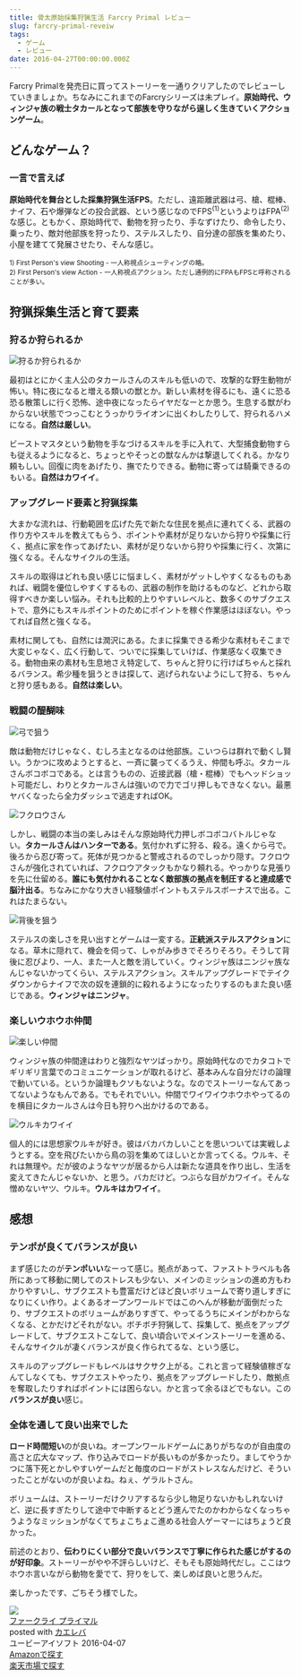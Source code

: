 ```yaml
---
title: 骨太原始採集狩猟生活 Farcry Primal レビュー
slug: farcry-primal-reveiw
tags:
  - ゲーム
  - レビュー
date: 2016-04-27T00:00:00.000Z
---
```

Farcry Primalを発売日に買ってストーリーを一通りクリアしたのでレビューしていきましょか。ちなみにこれまでのFarcryシリーズは未プレイ。**原始時代、ウィンジャ族の戦士タカールとなって部族を守りながら逞しく生きていくアクションゲーム**。

## どんなゲーム？
### 一言で言えば
**原始時代を舞台とした採集狩猟生活FPS**。ただし、遠距離武器は弓、槍、棍棒、ナイフ、石や爆弾などの投合武器、という感じなのでFPS<sup>(1)</sup>というよりはFPA<sup>(2)</sup>な感じ。ともかく、原始時代で、動物を狩ったり、手なずけたり、命令したり、乗ったり、敵対他部族を狩ったり、ステルスしたり、自分達の部族を集めたり、小屋を建てて発展させたり、そんな感じ。

<small>1) First Person's view Shooting - 一人称視点シューティングの略。</small>  
<small>2) First Person's view Action - 一人称視点アクション。ただし通例的にFPAもFPSと呼称されることが多い。</small>

## 狩猟採集生活と育て要素
### 狩るか狩られるか
![狩るか狩られるか](https://lh3.googleusercontent.com/o_oWUio_9rq9-0O9bUCPv3rIwNvNp3bLsmeCEAO9BUzmqA_rhkoKbDeRow9-Zbaeqo_aCDtAsVR2A4il3LpwXy2RMzHSLarqrUEHoTIZA3R1XYpNwTkHl7v_-JH7RIvh1Y5QfIMIc5BKG5oxB-O8xJyopbVEbuhmHoBrGtU_syxFcqeuidGEU2TtX8UUb0FvwMIk8I-glrena5hFwkTZl2WmHm7sYsmHSdgjgqp4VDUAjPYw5CLxlGnxbHjNuhM7bkqI75bY-lWs2INfDWD_76L6YPATmZ2kXOVwpgy16G5N_MG7zGzvemQFDlTF1PvqU_rrs8NQFDltrxJ0f9In7De8p4YV5fyBm82yE7PUKi-viGpwzmH7rGRBip5BONL07-Pj7ktaOWxrT_jF9d6I9GOA05AdH6qoC6HRNSVZgLvuPpVQCPF3nPjYf_0lq4CjHjUzHINoVmSZZlyuVKgKFI6swFBSK-j304z7V3X5u4XiM1Vfk5bcLTqWKXUKj30p9qQqKMSTcqfgUulYgTYvL84-bNXFObbLHQWHiPafVK0rD5OnMTVZV2wnPzQ5Dd6A-mQi "狩るか狩られるか")

最初はとにかく主人公のタカールさんのスキルも低いので、攻撃的な野生動物が怖い。特に夜になると増える類いの獣とか。新しい素材を得るにも、遠くに恐る恐る散策しに行く恐怖、途中夜になったらイヤだなーとか思う。生息する獣がわからない状態でつっこむとうっかりライオンに出くわしたりして、狩られるハメになる。**自然は厳しい**。

ビーストマスタという動物を手なづけるスキルを手に入れて、大型捕食動物すらも従えるようになると、ちょっとやそっとの獣なんかは撃退してくれる。かなり頼もしい。回復に肉をあげたり、撫でたりできる。動物に寄っては騎乗できるのもいる。**自然はカワイイ**。

### アップグレード要素と狩猟採集
大まかな流れは、行動範囲を広げた先で新たな住民を拠点に連れてくる、武器の作り方やスキルを教えてもらう、ポイントや素材が足りないから狩りや採集に行く、拠点に家を作ってあげたい、素材が足りないから狩りや採集に行く、次第に強くなる。そんなサイクルの生活。

スキルの取得はどれも良い感じに悩ましく、素材がゲットしやすくなるものもあれば、戦闘を優位しやすくするもの、武器の制作を助けるものなど、どれから取得すべきか楽しい悩み。それも比較的上りやすいレベルと、数多くのサブクエストで、意外にもスキルポイントのためにポイントを稼ぐ作業感はほぼない。やってれば自然と強くなる。

素材に関しても、自然には潤沢にある。たまに採集できる希少な素材もそこまで大変じゃなく、広く行動して、ついでに採集していけば、作業感なく収集できる。動物由来の素材も生息地さえ特定して、ちゃんと狩りに行けばちゃんと採れるバランス。希少種を狙うときは探して、逃げられないようにして狩る、ちゃんと狩り感もある。**自然は楽しい**。

### 戦闘の醍醐味
![弓で狙う](https://lh3.googleusercontent.com/WNxstkBV3vuLJtgPH3JyYoUPmy24eYDLuoeJUFK3YjXQz7ypSLBoHt-uWExFoANWJdVNiNh1llK-cXO9i3JkGZBC1OJ3frbkwHJutVB05TyaFNadL50aU5xlfLVa7roLj3DIfzvfH8TZKaucN6P1-3Ahm7vJPprR8nHVh0lA1Y9Fp84UpgmrKz7U81hFGG2ufK2WXdYwUG_YAxzixtjgfbJQqGUDd92nTRP8F2e-tzwffnXxkHmP3tz75WRxs2BbgRbztL-yYo7Dlua8eOhGH81DOt7NjxInc0MG-kEKKX63aPV6JzyLEmCFoHm4H2UmHc-fTrlhv8fAVCAYxbNnJZYxMIK7hRZQ_ZTrsxZ0JktpayZO_lcGG7ZvIEwFQQvq2EmC2VQCcJzKq1xmyfU1MiW4iIW_rDcgWLeE7AjTEAB9QMhEzQYcx1w1a97STFaIwdU66oYgX0Mcksz-Spt7cp0Uk_MYWRR5ldcQvK1O11peu_cIhX0NeM94fRYRrnIxqS6DlbK0r9P9JLOD2WJ8XXDbynMw6m43PojnQ4Vr_jPh_v-zwxyS3jLnCn7SpRmSkTcp "弓で狙う")

敵は動物だけじゃなく、むしろ主となるのは他部族。こいつらは群れで動くし賢い。うかつに攻めようとすると、一斉に襲ってくるうえ、仲間も呼ぶ。タカールさんボコボコである。とは言うものの、近接武器（槍・棍棒）でもヘッドショット可能だし、わりとタカールさんは強いので力でゴリ押しもできなくない。最悪ヤバくなったら全力ダッシュで逃走すればOK。

![フクロウさん](https://lh3.googleusercontent.com/n6x1rTCDoa-FmOHnYXW35gmg85E45_m78WKTFIaIvBREK4UDh8czsTXXV8QXtyNYxQ_eKsydlz_pcyR2n-5kGspt4FPZ70lRk9U3Mkf1mbb1iG7W7jnvRItxTus30cK_Y6cthVvq5Dp9QDYzbDAuwMf63RVFWGFcRXtJ4PRP9B41zU7QgclyJhDFngypZxF-L4iRZb8G3V8uo2TymBB_x4mfhWgw-8GkQ7hdPxI_TdbB11gMiZFUOvelk-houuaucV3_PeuFF9w_BJ4v6tgrE8QDZdXvk1M8ShckD-dO-gvnQsF0wIgtXT0E5gtwRQQiGQNF3axtw8x8qqXsNfif8hZm_yYLuilnInrDo2bmUQF2mkOJ2MQxJJ4gITcNnTqzq-SSu6x_tMQwCPddban6B9W7pc5fRZe1U6vTsGF-DSdg0Ul6t98MOie8qOTsb7yu4xwzdhTW6Klxad-QFLjJzrRRoWvxa1qEfZ19cAtoiHo0_-LBzWTz5bmYMDICL9ZrO8N2cI4tASsfa5QXVRyY-7QhpvgyY1dXZh4D2O2seYqB3vsLudeJOnUWMlVtsJH1jZey "フクロウさん")

しかし、戦闘の本当の楽しみはそんな原始時代力押しボコボコバトルじゃない。**タカールさんはハンターである**。気付かれずに狩る、殺る。遠くから弓で。後ろから忍び寄って。死体が見つかると警戒されるのでしっかり隠す。フクロウさんが強化されていれば、フクロウアタックもかなり頼れる。やっかりな見張りを先に仕留める。**誰にも気付かれることなく敵部族の拠点を制圧すると達成感で脳汁出る**。ちなみにかなり大きい経験値ポイントもステルスボーナスで出る。これはたまらない。

![背後を狙う](https://lh3.googleusercontent.com/vwaVA1RSe4RpOjY8c86p7L9QU3_YjSTQlXtKQB6xRD8LodJKlvexuA5gLO8JBbuIaIhJO9icIoQpyP4AdLwSq2qGU-9_mo3SnaBwQr7oL8mo401gel12ZUkhBv5TCNKy7jscDNe-ZpjqFHmB28cSSk1xV_gOtet4XAi_tYWcbESTgjvQl-90QuM1oKnQqXquxFMVyhMur-ihznIyomR5sEvwyf1NfKtwULdK6yJh2KRnJwKf6qBsDVXT2spUUpRBaZ_PPq-DK1w7uBKYTDPGGmKwoMM2Dlh6BYD-C0YRPTKX062BZyIO3qzaGtU50svEg9z7AQWjQfQeDlNfLIkCdEqv3aaRvqlaGAwufvcaqn_VCABx7rZ-C_dHu48ezq8mqPqlcHuUNVUQxhZQvMCtOG-RLKe1QcqF09KwEnOQ8S91e1bq0AEqrsWG-oRtdOqwkIBZUK0XbYS01Cu3zB9doWLUrq2QX0s8QbT737lucR0CyH5sWFF8uBtFz0RI5ih8G-g0O8cZrxliSKtyjNaSsFQfI4Ss16COREGAnoUMyvt_SGQL9Q2yOPTGDXoY2haqblF1 "背後を狙う")

ステルスの楽しさを見い出すとゲームは一変する。**正統派ステルスアクション**になる。草木に隠れて、機会を伺って、しゃがみ歩きでそろりそろり。そうして背後に忍びより、一人、また一人と敵を消していく。ウィンジャ族はニンジャ族なんじゃないかってくらい、ステルスアクション。スキルアップグレードでテイクダウンからナイフで次の奴を連鎖的に殺れるようになったりするのもまた良い感じである。**ウィンジャはニンジャ**。

### 楽しいウホウホ仲間
![楽しい仲間](https://lh3.googleusercontent.com/iP-nwh8uiyXgLkmN-pbak754n7m591RtDvGA_NPJKmBlZk9g-mc1eSPIS3q2HsATcm--D7nxZRK5COMEmbx8Qd3iS6Q7rsi6GSSWUf2PxBVyjiTbFDojNPZgrtDs1J65lXnCAANnfuGh2gu7Ybj4K0ibS7i0Q3s1KgR0zRQofIzNt5johvSF6oa74YB6UC0YHsAmG6Cenj7Hhkiq912oKGFvEorMThwVEyutiYPO2sYThTNgvfUXtacLT5umkDHHmtiDEJ1jLSE-PeFbzSKrN-k5Z3ASz2hOo50idKGMo8l2AK8Nncj4jrOFoL-QpNeoxpxXKcWWybZJzsWvt9ydO0C1hjFptOH9VeilWnauCjdd7MV9RKSeVdGIzj4w7DY72xXh8h-O5BbwNZswqo27hqJRvncWmqCEr9e1zMm41dMzXWF5BV7xPvRw1_9mKnSrmz6C1fgnprx-Jy_rEmmp2J-XnqHomGdgGomddhj0ZDIDmSbrtk0wQWA5gXM1-_cIagaffX_OBO9kN74In7RaK5lU9Rxh3ulE-P8h5wXVaka7WJjAgsWrfd7ml5N4XfhNbSdr "楽しい仲間")

ウィンジャ族の仲間達はわりと強烈なヤツばっかり。原始時代なのでカタコトでギリギリ言葉でのコミュニケーションが取れるけど、基本みんな自分だけの論理で動いている。というか論理もクソもないような。なのでストーリーなんてあってないようなもんである。でもそれでいい。仲間でワイワイウホウホやってるのを横目にタカールさんは今日も狩りへ出かけるのである。

![ウルキカワイイ](https://lh3.googleusercontent.com/okkR61nz50P89VlpVD0z7oCZeHF1m_jGN5wRGF6XAG3iBm55GjFogYAqfhjZQQiu5wjzX91-V_3Vf7wsX_g5P8rrSjFbZApoeJRXxIJnORQChCRENrx-cJKFY05iS1CR3MlLy6MjumvI-sz9VaMxdBYSlUy0NANYmfCNPYw0xsStq7CmWf6EGQiXfA2YWwO6ViDBB73Ix24pLq24sODg4DhD56KKCk7bkAKEoBSu0mrBWzQE7rMupvHOF2JUc-3jsKOc1txZKZMk6Be_bs1suhZJpf0wYPCSkK5utPIIH8XVxsr81mKY_66CwCuP1R8Ld354XdKvF50RTmczWNqDoiVrFWdy9VnTnhpKSbTAExd2PTPGMwbSwrRaBlyHWCDeRh6WjWwjLvkgITBD7EQ61_QBSfl3kI7xZ_YU0Z4AK_FvEDBLHtLn3lyOOBJZ3gea5iFOi7644ljbSznXGWAUdZnFCa61liMn795k3lnBalPRdzN0eHBu-m7cqkJ9u_tS7_6X9i2kEq_gJSGgEcodqdI0ZkkPiulBD4HyFAm_Bm5t5qkDoatyhENSLHMMJq993xuS "ウルキカワイイ")

個人的には思想家ウルキが好き。彼はバカバカしいことを思いついては実戦しようとする。空を飛びたいから鳥の羽を集めてほしいとか言ってくる。ウルキ、それは無理や。だが彼のようなヤツが居るから人は新たな道具を作り出し、生活を変えてきたんじゃないか、と思う。バカだけど。つぶらな目がカワイイ。そんな憎めないヤツ、ウルキ。**ウルキはカワイイ**。

## 感想
### テンポが良くてバランスが良い
まず感じたのが**テンポいい**なーって感じ。拠点があって、ファストトラベルも各所にあって移動に関してのストレスも少ない、メインのミッションの進め方もわかりやすいし、サブクエストも豊富だけどほど良いボリュームで寄り道しすぎになりにくい作り。よくあるオープンワールドではこのへんが移動が面倒だったり、サブクエストのボリュームがありすぎて、やってるうちにメインがわからなくなる、とかだけどそれがない。ボチボチ狩猟して、採集して、拠点をアップグレードして、サブクエストこなして、良い頃合いでメインストーリーを進める、そんなサイクルが凄くバランスが良く作られてるな、という感じ。

スキルのアップグレードもレベルはサクサク上がる。これと言って経験値稼ぎなんてしなくても、サブクエストやったり、拠点をアップグレードしたり、敵拠点を奪取したりすればポイントには困らない。かと言って余るほどでもない。この**バランスが良い**感じ。

### 全体を通して良い出来でした
**ロード時間短い**のが良いね。オープンワールドゲームにありがちなのが自由度の高さと広大なマップ、作り込みでロードが長いものが多かったり。ましてやうかつに落下死とかしやすいゲームだと毎度のロードがストレスなんだけど、そういったことがないのが良いよね。ねぇ、ゲラルトさん。

ボリュームは、ストーリーだけクリアするなら少し物足りないかもしれないけど、逆に長すぎたりして途中で中断するとどう進んでたのかわからなくなっちゃうようなミッションがなくてちょこちょこ進める社会人ゲーマーにはちょうど良かった。

前述のとおり、**伝わりにくい部分で良いバランスで丁寧に作られた感じがするのが好印象**。ストーリーがやや不評らしいけど、そもそも原始時代だし。ここはウホウホ言いながら動物を愛でて、狩りをして、楽しめば良いと思うんだ。

楽しかったです、ごちそう様でした。
<div class="cstmreba"><div class="kaerebalink-box"><div class="kaerebalink-image"><a href="http://www.amazon.co.jp/exec/obidos/ASIN/B01AW97HO0/akicks-22/ref=nosim/" target="_blank" ><img src="http://ecx.images-amazon.com/images/I/51ElmZTGuJL._SL160_.jpg" style="border: none;" /></a></div><div class="kaerebalink-info"><div class="kaerebalink-name"><a href="http://www.amazon.co.jp/exec/obidos/ASIN/B01AW97HO0/akicks-22/ref=nosim/" target="_blank" >ファークライ プライマル</a><div class="kaerebalink-powered-date">posted with <a href="http://kaereba.com" rel="nofollow" target="_blank">カエレバ</a></div></div><div class="kaerebalink-detail"> ユービーアイソフト 2016-04-07    </div><div class="kaerebalink-link1"><div class="shoplinkamazon"><a href="http://www.amazon.co.jp/gp/search?keywords=%83t%83%40%81%5B%83N%83%89%83C%20%83v%83%89%83C%83%7D%83%8B&amp;__mk_ja_JP=%83J%83%5E%83J%83i&amp;tag=akicks-22" target="_blank" >Amazonで探す</a></div><div class="shoplinkrakuten"><a href="http://hb.afl.rakuten.co.jp/hgc/12d74d16.c27dc2b4.12d74d17.2343dd9d/?pc=http%3A%2F%2Fsearch.rakuten.co.jp%2Fsearch%2Fmall%2F%25E3%2583%2595%25E3%2582%25A1%25E3%2583%25BC%25E3%2582%25AF%25E3%2583%25A9%25E3%2582%25A4%2520%25E3%2583%2597%25E3%2583%25A9%25E3%2582%25A4%25E3%2583%259E%25E3%2583%25AB%2F-%2Ff.1-p.1-s.1-sf.0-st.A-v.2%3Fx%3D0%26scid%3Daf_ich_link_urltxt%26m%3Dhttp%3A%2F%2Fm.rakuten.co.jp%2F" target="_blank" >楽天市場で探す</a></div></div></div><div class="booklink-footer"></div></div></div>
